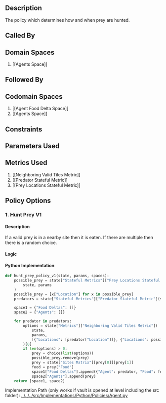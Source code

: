 ## Description

The policy which determines how and when prey are hunted.
## Called By
## Domain Spaces
1. [[Agents Space]]
## Followed By
## Codomain Spaces
1. [[Agent Food Delta Space]]
2. [[Agents Space]]
## Constraints
## Parameters Used
## Metrics Used
1. [[Neighboring Valid Tiles Metric]]
2. [[Predator Stateful Metric]]
3. [[Prey Locations Stateful Metric]]
## Policy Options
### 1. Hunt Prey V1
#### Description
If a valid prey is in a nearby site then it is eaten. If there are multiple then there is a random choice.
#### Logic

#### Python Implementation
```python
def hunt_prey_policy_v1(state, params, spaces):
    possible_prey = state["Stateful Metrics"]["Prey Locations Stateful Metric"](
        state, params
    )
    possible_prey = [x["Location"] for x in possible_prey]
    predators = state["Stateful Metrics"]["Predator Stateful Metric"](state, params)

    space1 = {"Food Deltas": []}
    space2 = {"Agents": []}

    for predator in predators:
        options = state["Metrics"]["Neighboring Valid Tiles Metric"](
            state,
            params,
            [{"Locations": [predator["Location"]]}, {"Locations": possible_prey}],
        )[0]
        if len(options) > 0:
            prey = choice(list(options))
            possible_prey.remove(prey)
            prey = state["Sites Matrix"][prey[0]][prey[1]]
            food = prey["Food"]
            space1["Food Deltas"].append({"Agent": predator, "Food": food})
            space2["Agents"].append(prey)
    return [space1, space2]
```
Implementation Path (only works if vault is opened at level including the src folder): [../../../src/Implementations/Python/Policies/Agent.py](../../../src/Implementations/Python/Policies/Agent.py)

